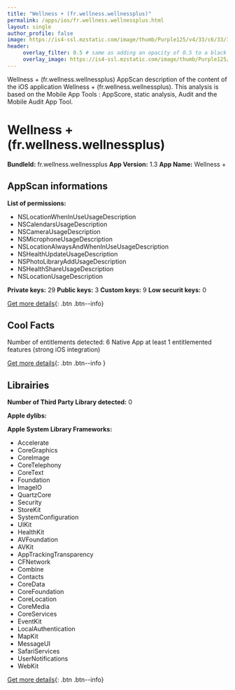 ```yaml
---
title: "Wellness + (fr.wellness.wellnessplus)"
permalink: /apps/ios/fr.wellness.wellnessplus.html
layout: single
author_profile: false
image: https://is4-ssl.mzstatic.com/image/thumb/Purple125/v4/33/c6/33/33c6333b-8f18-ddce-6e0e-594afb2523a2/AppIcon-0-0-1x_U007emarketing-0-0-0-10-0-0-sRGB-0-0-0-GLES2_U002c0-512MB-85-220-0-0.png/512x512bb.jpg
header: 
     overlay_filter: 0.5 # same as adding an opacity of 0.5 to a black background
     overlay_image: https://is4-ssl.mzstatic.com/image/thumb/Purple125/v4/33/c6/33/33c6333b-8f18-ddce-6e0e-594afb2523a2/AppIcon-0-0-1x_U007emarketing-0-0-0-10-0-0-sRGB-0-0-0-GLES2_U002c0-512MB-85-220-0-0.png/512x512bb.jpg
---
```

Wellness + (fr.wellness.wellnessplus) AppScan description of the content of the iOS application Wellness + (fr.wellness.wellnessplus). This analysis is based on the Mobile App Tools : AppScore, static analysis, Audit and the Mobile Audit App Tool.

# Wellness + (fr.wellness.wellnessplus)

**BundleId:** fr.wellness.wellnessplus
**App Version:** 1.3
**App Name:** Wellness +


## AppScan informations 

**List of permissions:** 
- NSLocationWhenInUseUsageDescription
- NSCalendarsUsageDescription
- NSCameraUsageDescription
- NSMicrophoneUsageDescription
- NSLocationAlwaysAndWhenInUseUsageDescription
- NSHealthUpdateUsageDescription
- NSPhotoLibraryAddUsageDescription
- NSHealthShareUsageDescription
- NSLocationUsageDescription
  
  
**Private keys:** 29
**Public keys:** 3
**Custom keys:** 9
**Low securit keys:** 0
  
[Get more details](/pricing.html){: .btn .btn--info}

## Cool Facts

Number of entitlements detected: 6
Native App
at least 1 entitlemented features (strong iOS integration)
  
[Get more details](/pricing.html){: .btn .btn--info }

## Librairies 
**Number of Third Party Library detected:** 0


**Apple dylibs:**


**Apple System Library Frameworks:**
- Accelerate
- CoreGraphics
- CoreImage
- CoreTelephony
- CoreText
- Foundation
- ImageIO
- QuartzCore
- Security
- StoreKit
- SystemConfiguration
- UIKit
- HealthKit
- AVFoundation
- AVKit
- AppTrackingTransparency
- CFNetwork
- Combine
- Contacts
- CoreData
- CoreFoundation
- CoreLocation
- CoreMedia
- CoreServices
- EventKit
- LocalAuthentication
- MapKit
- MessageUI
- SafariServices
- UserNotifications
- WebKit


  
[Get more details](/pricing.html){: .btn .btn--info}

